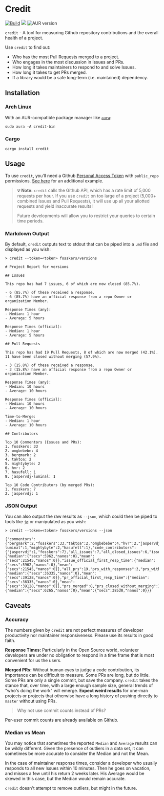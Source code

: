 # Credit

[![Build](https://github.com/fosskers/credit/workflows/Build/badge.svg)](https://github.com/fosskers/credit/actions)
[![](https://img.shields.io/crates/v/credit.svg)](https://crates.io/crates/credit)
![AUR version](https://img.shields.io/aur/version/credit-bin)

`credit` - A tool for measuring Github repository contributions and the overall
health of a project.

Use `credit` to find out:

- Who has the most Pull Requests merged to a project.
- Who engages in the most discussion in Issues and PRs.
- How long it takes maintainers to respond to and solve Issues.
- How long it takes to get PRs merged.
- If a library would be a safe long-term (i.e. maintained) dependency.

## Installation

### Arch Linux

With an AUR-compatible package manager like
[`aura`](https://github.com/fosskers/aura):

```
sudo aura -A credit-bin
```

### Cargo

```
cargo install credit
```

## Usage

To use `credit`, you'll need a Github [Personal Access
Token](https://github.com/settings/tokens) with `public_repo` permissions. [See
here](https://github.com/fosskers/active#oauth) for an additional example.

> **💡 Note:** `credit` calls the Github API, which has a rate limit of 5,000
> requests per hour. If you use `credit` on too large of a project (5,000+
> combined Issues and Pull Requests), it will use up all your allotted requests
> and yield inaccurate results!
>
> Future developments will allow you to restrict your queries to certain time
> periods.

### Markdown Output

By default, `credit` outputs text to stdout that can be piped into a `.md` file
and displayed as you wish:

```
> credit --token=<token> fosskers/versions

# Project Report for versions

## Issues

This repo has had 7 issues, 6 of which are now closed (85.7%).

- 6 (85.7%) of these received a response.
- 6 (85.7%) have an official response from a repo Owner or organization Member.

Response Times (any):
- Median: 1 hour
- Average: 5 hours

Response Times (official):
- Median: 1 hour
- Average: 5 hours

## Pull Requests

This repo has had 19 Pull Requests, 8 of which are now merged (42.1%).
11 have been closed without merging (57.9%).

- 3 (15.8%) of these received a response.
- 3 (15.8%) have an official response from a repo Owner or organization Member.

Response Times (any):
- Median: 10 hours
- Average: 10 hours

Response Times (official):
- Median: 10 hours
- Average: 10 hours

Time-to-Merge:
- Median: 1 hour
- Average: 10 hours

## Contributors

Top 10 Commentors (Issues and PRs):
1. fosskers: 33
2. omgbebebe: 4
3. bergmark: 2
4. taktoa: 2
5. mightybyte: 2
6. hvr: 2
7. hasufell: 1
8. jaspervdj-luminal: 1

Top 10 Code Contributors (by merged PRs):
1. fosskers: 7
2. jaspervdj: 1
```

### JSON Output

You can also output the raw results as `--json`, which could then be piped to
tools like [`jq`](https://github.com/stedolan/jq) or manipulated as you wish:

```
> credit --token=<token> fosskers/versions --json

{"commentors":{"bergmark":2,"fosskers":33,"taktoa":2,"omgbebebe":4,"hvr":2,"jaspervdj-luminal":1,"mightybyte":2,"hasufell":1},"code_contributors":{"jaspervdj":1,"fosskers":7},"all_issues":7,"all_closed_issues":6,"issues_with_responses":6,"issues_with_official_responses":6,"issue_first_resp_time":{"median":{"secs":5962,"nanos":0},"mean":{"secs":21545,"nanos":0}},"issue_official_first_resp_time":{"median":{"secs":5962,"nanos":0},"mean":{"secs":21545,"nanos":0}},"all_prs":19,"prs_with_responses":3,"prs_with_official_responses":3,"pr_first_resp_time":{"median":{"secs":36335,"nanos":0},"mean":{"secs":39128,"nanos":0}},"pr_official_first_resp_time":{"median":{"secs":36335,"nanos":0},"mean":{"secs":39128,"nanos":0}},"prs_merged":8,"prs_closed_without_merging":11,"pr_merge_time":{"median":{"secs":6265,"nanos":0},"mean":{"secs":38530,"nanos":0}}}
```

## Caveats

### Accuracy

The numbers given by `credit` are not perfect measures of developer productivity
nor maintainer responsiveness. Please use its results in good faith.

**Response Times:** Particularly in the Open Source world, volunteer developers
are under no obligation to respond in a time frame that is most convenient for
us the users.

**Merged PRs:** Without human eyes to judge a code contribution, its importance
can be difficult to measure. Some PRs are long, but do little. Some PRs are only
a single commit, but save the company. `credit` takes the stance that, over
time, with a large enough sample size, general trends of "who's doing the work"
will emerge. **Expect weird results** for one-man projects or projects that
otherwise have a long history of pushing directly to `master` without using PRs.

> Why not use commit counts instead of PRs?

Per-user commit counts are already available on Github.

### Median vs Mean

You may notice that sometimes the reported `Median` and `Average` results can be
wildly different. Given the presence of outliers in a data set, it can sometimes
be more accurate to consider the Median and not the Mean.

In the case of maintainer response times, consider a developer who usually
responds to all new Issues within 10 minutes. Then he goes on vacation, and
misses a few until his return 2 weeks later. His Average would be skewed in this
case, but the Median would remain accurate.

`credit` doesn't attempt to remove outliers, but might in the future.
